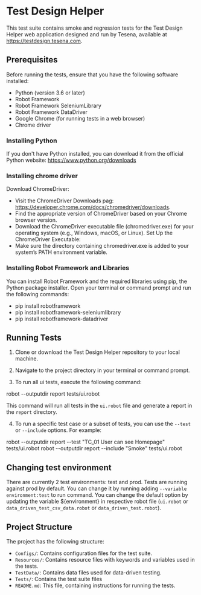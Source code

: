 # Test Design Helper

This test suite contains smoke and regression tests for the Test Design Helper web application designed and run by Tesena, available at https://testdesign.tesena.com.

## Prerequisites

Before running the tests, ensure that you have the following software installed:

- Python (version 3.6 or later)
- Robot Framework
- Robot Framework SeleniumLibrary
- Robot Framework DataDriver
- Google Chrome (for running tests in a web browser)
- Chrome driver

### Installing Python

If you don't have Python installed, you can download it from the official Python website: https://www.python.org/downloads

### Installing chrome driver

Download ChromeDriver:
- Visit the ChromeDriver Downloads pag: https://developer.chrome.com/docs/chromedriver/downloads.
- Find the appropriate version of ChromeDriver based on your Chrome browser version.
- Download the ChromeDriver executable file (chromedriver.exe) for your operating system (e.g., Windows, macOS, or Linux).
Set Up the ChromeDriver Executable:
- Make sure the directory containing chromedriver.exe is added to your system’s PATH environment variable.

### Installing Robot Framework and Libraries

You can install Robot Framework and the required libraries using pip, the Python package installer. Open your terminal or command prompt and run the following commands:

- pip install robotframework 
- pip install robotframework-seleniumlibrary 
- pip install robotframework-datadriver

## Running Tests

1. Clone or download the Test Design Helper repository to your local machine.

2. Navigate to the project directory in your terminal or command prompt.

3. To run all ui tests, execute the following command:

robot --outputdir report tests/ui.robot

This command will run all tests in the `ui.robot` file and generate a report in the `report` directory.

4. To run a specific test case or a subset of tests, you can use the `--test` or `--include` options. For example:

robot --outputdir report --test "TC_01 User can see Homepage" tests/ui.robot 
robot --outputdir report --include "Smoke" tests/ui.robot

## Changing test environment

There are currently 2 test environments: test and prod. Tests are running against prod by default. You can change it by running adding 
`--variable environment:test` to run command.
You can change the default option by updating the variable ${environment} in respective robot file (`ui.robot` or `data_driven_test_csv_data.robot` or `data_driven_test.robot`).


## Project Structure

The project has the following structure:
- `Configs/`: Contains configuration files for the test suite.
- `Resources/`: Contains resource files with keywords and variables used in the tests.
- `TestData/`: Contains data files used for data-driven testing.
- `Tests/`: Contains the test suite files 
- `README.md`: This file, containing instructions for running the tests.
